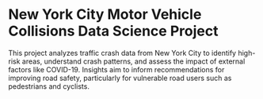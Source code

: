 # New York City Motor Vehicle Collisions Data Science Project
This project analyzes traffic crash data from New York City to identify high-risk areas, understand crash patterns, and assess the impact of external factors like COVID-19. Insights aim to inform recommendations for improving road safety, particularly for vulnerable road users such as pedestrians and cyclists.

